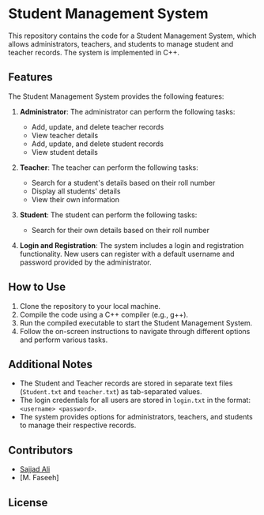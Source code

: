 # Student Management System

This repository contains the code for a Student Management System, which allows administrators, teachers, and students to manage student and teacher records. The system is implemented in C++.

## Features

The Student Management System provides the following features:

1. **Administrator**: The administrator can perform the following tasks:
   - Add, update, and delete teacher records
   - View teacher details
   - Add, update, and delete student records
   - View student details

2. **Teacher**: The teacher can perform the following tasks:
   - Search for a student's details based on their roll number
   - Display all students' details
   - View their own information

3. **Student**: The student can perform the following tasks:
   - Search for their own details based on their roll number

4. **Login and Registration**: The system includes a login and registration functionality. New users can register with a default username and password provided by the administrator.

## How to Use

1. Clone the repository to your local machine.
2. Compile the code using a C++ compiler (e.g., g++).
3. Run the compiled executable to start the Student Management System.
4. Follow the on-screen instructions to navigate through different options and perform various tasks.

## Additional Notes

- The Student and Teacher records are stored in separate text files (`Student.txt` and `teacher.txt`) as tab-separated values.
- The login credentials for all users are stored in `login.txt` in the format: `<username> <password>`.
- The system provides options for administrators, teachers, and students to manage their respective records.

## Contributors

- [Sajjad Ali](linkedin.com/in/sajjadali116)
- [M. Faseeh]

## License

